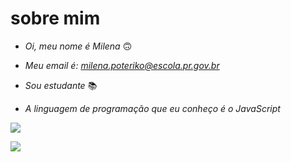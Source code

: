  # sobre mim
- *Oi, meu nome é Milena* :upside_down_face:	

- *Meu email é: milena.poteriko@escola.pr.gov.br*

- *Sou estudante* :books:

- *A linguagem de programação que eu conheço é o JavaScript*
 
 ![](https://img.shields.io/badge/Scratch-4D97FF?style=for-the-badge&logo=Scratch&logoColor=white)

![](https://img.shields.io/badge/JavaScript-323330?style=for-the-badge&logo=javascript&logoColor=F7DF1E)
